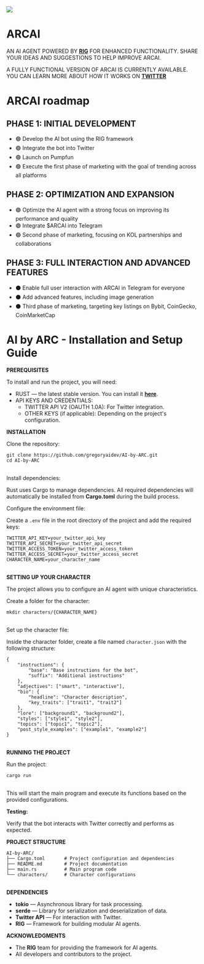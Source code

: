 

<img src="https://i.imgur.com/q0BMRZU.png" style="max-width: 100%; height: auto;">
<h1>ARCAI </h1>
<p><span style="text-transform: uppercase;">An AI agent powered by <a href="https://github.com/0xPlaygrounds/rig/tree/main" target="_blank"><strong>rig</strong></a> for enhanced functionality. Share your ideas and suggestions to help improve ARCAI.</span></p>

<p><span style="text-transform: uppercase;">A fully functional version of ARCAI is currently available. You can learn more about how it works on <a href="https://x.com/arcai_project" target="_blank"><strong>Twitter</strong></a> 
<h1>ARCAI roadmap </h1>

<h2 style="text-transform: uppercase;">Phase 1: Initial Development</h2>
<ul>
  <li>🟢 Develop the AI bot using the RIG framework</li>
  <li>🟢 Integrate the bot into Twitter</li>
  <li>🟢 Launch on Pumpfun</li>
  <li>🟢 Execute the first phase of marketing with the goal of trending across all platforms</li>
</ul>

<h2 style="text-transform: uppercase;">Phase 2: Optimization and Expansion</h2>
<ul>
  <li>🟣 Optimize the AI agent with a strong focus on improving its performance and quality</li>
  <li>🟣 Integrate $ARCAI into Telegram</li>
  <li>🟣 Second phase of marketing, focusing on KOL partnerships and collaborations</li>
</ul>

<h2 style="text-transform: uppercase;">Phase 3: Full Interaction and Advanced Features</h2>
<ul>
  <li>⚫️ Enable full user interaction with ARCAI in Telegram for everyone</li>
  <li>⚫️ Add advanced features, including image generation</li>
  <li>⚫️ Third phase of marketing, targeting key listings on Bybit, CoinGecko, CoinMarketCap</li>
</ul>


<h1>AI by ARC - Installation and Setup Guide</h1>

<p><strong><span style="text-transform: uppercase;">Prerequisites</span></strong></p>

<p>To install and run the project, you will need:</p>

<ul>
  <li><span style="text-transform: uppercase;">Rust</span> — the latest stable version. You can install it <a href="https://www.rust-lang.org/tools/install" target="_blank"><strong>here</strong></a>.</li>
  <li><span style="text-transform: uppercase;">API Keys and Credentials</span>:
    <ul>
      <li><span style="text-transform: uppercase;">Twitter API v2 (OAuth 1.0a)</span>: For Twitter integration.</li>
      <li><span style="text-transform: uppercase;">Other keys</span> (if applicable): Depending on the project's configuration.</li>
    </ul>
  </li>
</ul>


<p><strong><span style="text-transform: uppercase;">Installation</span></strong></p>

<p>Clone the repository:</p>
<pre>
<code>git clone https://github.com/gregoryaidev/AI-by-ARC.git
cd AI-by-ARC
</code>
</pre>

<p>Install dependencies:</p>
<p>Rust uses Cargo to manage dependencies. All required dependencies will automatically be installed from <strong>Cargo.toml</strong> during the build process.</p>

<p>Configure the environment file:</p>
<p>Create a <code>.env</code> file in the root directory of the project and add the required keys:</p>
<pre>
<code>TWITTER_API_KEY=your_twitter_api_key
TWITTER_API_SECRET=your_twitter_api_secret
TWITTER_ACCESS_TOKEN=your_twitter_access_token
TWITTER_ACCESS_SECRET=your_twitter_access_secret
CHARACTER_NAME=your_character_name
</code>
</pre>



<p><strong><span style="text-transform: uppercase;">Setting Up Your Character</span></strong></p>

<p>The project allows you to configure an AI agent with unique characteristics.</p>

<p>Create a folder for the character:</p>
<pre>
<code>mkdir characters/{CHARACTER_NAME}
</code>
</pre>

<p>Set up the character file:</p>
<p>Inside the character folder, create a file named <code>character.json</code> with the following structure:</p>
<pre>
<code>{
    "instructions": {
        "base": "Base instructions for the bot",
        "suffix": "Additional instructions"
    },
    "adjectives": ["smart", "interactive"],
    "bio": {
        "headline": "Character description",
        "key_traits": ["trait1", "trait2"]
    },
    "lore": ["background1", "background2"],
    "styles": ["style1", "style2"],
    "topics": ["topic1", "topic2"],
    "post_style_examples": ["example1", "example2"]
}
</code>
</pre>

<p><strong><span style="text-transform: uppercase;">Running the Project</span></strong></p>

<p>Run the project:</p>
<pre>
<code>cargo run
</code>
</pre>
<p>This will start the main program and execute its functions based on the provided configurations.</p>

<p><strong>Testing:</strong></p>
<p>Verify that the bot interacts with Twitter correctly and performs as expected.</p>

<p><strong><span style="text-transform: uppercase;">Project Structure</span></strong></p>
<pre>
<code>AI-by-ARC/
├── Cargo.toml       # Project configuration and dependencies
├── README.md        # Project documentation
├── main.rs          # Main program code
└── characters/      # Character configurations
</code>
</pre>

<p><strong><span style="text-transform: uppercase;">Dependencies</span></strong></p>
<ul>
  <li><strong>tokio</strong> — Asynchronous library for task processing.</li>
  <li><strong>serde</strong> — Library for serialization and deserialization of data.</li>
  <li><strong>Twitter API</strong> — For interaction with Twitter.</li>
  <li><strong>RIG</strong> — Framework for building modular AI agents.</li>
</ul>

<p><strong><span style="text-transform: uppercase;">Acknowledgments</span></strong></p>
<ul>
  <li>The <strong>RIG</strong> team for providing the framework for AI agents.</li>
  <li>All developers and contributors to the project.</li>
</ul>

